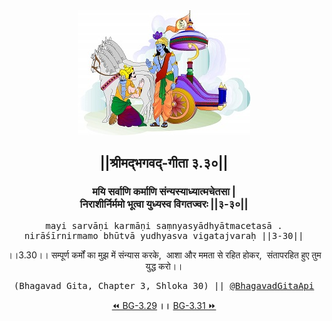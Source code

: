 <center><img src="../../asset/BG.png" alt="#API #bhagavadgitaapi #slok #nodejs #js #api #gitaapi #krishna #hinduism #vedic #ISKCON #shreemadbhagavadgita #technology"/>
<h2>||श्रीमद्‍भगवद्‍-गीता ३.३०||</h2>
<h3>मयि सर्वाणि कर्माणि संन्यस्याध्यात्मचेतसा |<br/>निराशीर्निर्ममो भूत्वा युध्यस्व विगतज्वरः ||३-३०||</h3>
<pre>mayi sarvāṇi karmāṇi saṃnyasyādhyātmacetasā .<br/>nirāśīrnirmamo bhūtvā yudhyasva vigatajvaraḥ ||3-30||</pre>
<p>।।3.30।। सम्पूर्ण कर्मों का मुझ में संन्यास करके,  आशा और ममता से रहित होकर,  संतापरहित हुए तुम युद्ध करो।।</p>
<pre>(Bhagavad Gita, Chapter 3, Shloka 30) || <a href="https://twitter.com/bhagavadgitaapi">@BhagavadGitaApi</a></pre><a href="../../3/29">⏪  BG-3.29</a><b>        ।।        </b><a href="../../3/31">BG-3.31  ⏩</a></center></center>